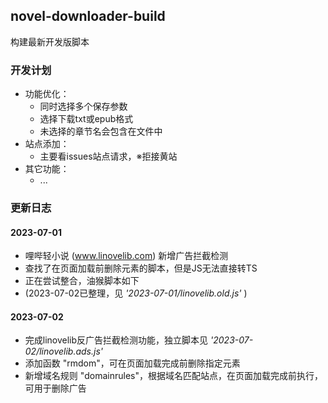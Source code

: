 ## novel-downloader-build
构建最新开发版脚本

### 开发计划
+ 功能优化：
  - 同时选择多个保存参数
  - 选择下载txt或epub格式
  - 未选择的章节名会包含在文件中
+ 站点添加：
  - 主要看issues站点请求，※拒接黄站
+ 其它功能：
  - ...

### 更新日志
#### 2023-07-01
+ 哩哔轻小说 (www.linovelib.com) 新增广告拦截检测
+ 查找了在页面加载前删除元素的脚本，但是JS无法直接转TS
+ 正在尝试整合，油猴脚本如下
+ (2023-07-02已整理，见 *'2023-07-01/linovelib.old.js'* )
#### 2023-07-02
+ 完成linovelib反广告拦截检测功能，独立脚本见 *'2023-07-02/linovelib.ads.js'*
+ 添加函数 "rmdom"，可在页面加载完成前删除指定元素
+ 新增域名规则 "domainrules"，根据域名匹配站点，在页面加载完成前执行，可用于删除广告
